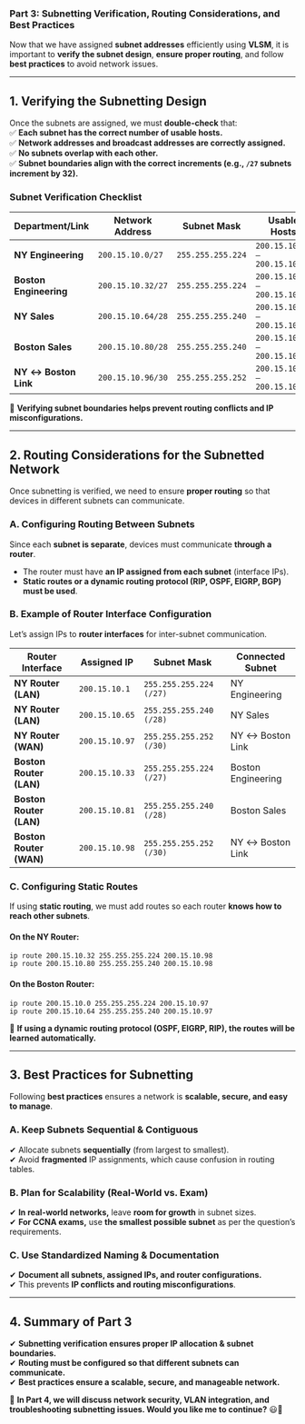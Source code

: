 ### **Part 3: Subnetting Verification, Routing Considerations, and Best Practices**

Now that we have assigned **subnet addresses** efficiently using **VLSM**, it is important to **verify the subnet design**, **ensure proper routing**, and follow **best practices** to avoid network issues.

---

## **1. Verifying the Subnetting Design**

Once the subnets are assigned, we must **double-check** that:  
✅ **Each subnet has the correct number of usable hosts.**  
✅ **Network addresses and broadcast addresses are correctly assigned.**  
✅ **No subnets overlap with each other.**  
✅ **Subnet boundaries align with the correct increments (e.g., `/27` subnets increment by 32).**

### **Subnet Verification Checklist**

|**Department/Link**|**Network Address**|**Subnet Mask**|**Usable Hosts**|**Broadcast Address**|
|---|---|---|---|---|
|**NY Engineering**|`200.15.10.0/27`|`255.255.255.224`|`200.15.10.1 – 200.15.10.30`|`200.15.10.31`|
|**Boston Engineering**|`200.15.10.32/27`|`255.255.255.224`|`200.15.10.33 – 200.15.10.62`|`200.15.10.63`|
|**NY Sales**|`200.15.10.64/28`|`255.255.255.240`|`200.15.10.65 – 200.15.10.78`|`200.15.10.79`|
|**Boston Sales**|`200.15.10.80/28`|`255.255.255.240`|`200.15.10.81 – 200.15.10.94`|`200.15.10.95`|
|**NY ↔ Boston Link**|`200.15.10.96/30`|`255.255.255.252`|`200.15.10.97 – 200.15.10.98`|`200.15.10.99`|

🔹 **Verifying subnet boundaries helps prevent routing conflicts and IP misconfigurations.**

---

## **2. Routing Considerations for the Subnetted Network**

Once subnetting is verified, we need to ensure **proper routing** so that devices in different subnets can communicate.

### **A. Configuring Routing Between Subnets**

Since each **subnet is separate**, devices must communicate **through a router**.

- The router must have **an IP assigned from each subnet** (interface IPs).
- **Static routes or a dynamic routing protocol (RIP, OSPF, EIGRP, BGP) must be used**.

### **B. Example of Router Interface Configuration**

Let’s assign IPs to **router interfaces** for inter-subnet communication.

|**Router Interface**|**Assigned IP**|**Subnet Mask**|**Connected Subnet**|
|---|---|---|---|
|**NY Router (LAN)**|`200.15.10.1`|`255.255.255.224 (/27)`|NY Engineering|
|**NY Router (LAN)**|`200.15.10.65`|`255.255.255.240 (/28)`|NY Sales|
|**NY Router (WAN)**|`200.15.10.97`|`255.255.255.252 (/30)`|NY ↔ Boston Link|
|**Boston Router (LAN)**|`200.15.10.33`|`255.255.255.224 (/27)`|Boston Engineering|
|**Boston Router (LAN)**|`200.15.10.81`|`255.255.255.240 (/28)`|Boston Sales|
|**Boston Router (WAN)**|`200.15.10.98`|`255.255.255.252 (/30)`|NY ↔ Boston Link|

### **C. Configuring Static Routes**

If using **static routing**, we must add routes so each router **knows how to reach other subnets**.

#### **On the NY Router:**

```
ip route 200.15.10.32 255.255.255.224 200.15.10.98
ip route 200.15.10.80 255.255.255.240 200.15.10.98
```

#### **On the Boston Router:**

```
ip route 200.15.10.0 255.255.255.224 200.15.10.97
ip route 200.15.10.64 255.255.255.240 200.15.10.97
```

🔹 **If using a dynamic routing protocol (OSPF, EIGRP, RIP), the routes will be learned automatically.**

---

## **3. Best Practices for Subnetting**

Following **best practices** ensures a network is **scalable, secure, and easy to manage**.

### **A. Keep Subnets Sequential & Contiguous**

✔ Allocate subnets **sequentially** (from largest to smallest).  
✔ Avoid **fragmented** IP assignments, which cause confusion in routing tables.

### **B. Plan for Scalability (Real-World vs. Exam)**

✔ **In real-world networks,** leave **room for growth** in subnet sizes.  
✔ **For CCNA exams,** use **the smallest possible subnet** as per the question’s requirements.

### **C. Use Standardized Naming & Documentation**

✔ **Document all subnets, assigned IPs, and router configurations.**  
✔ This prevents **IP conflicts and routing misconfigurations**.

---

## **4. Summary of Part 3**

✔ **Subnetting verification ensures proper IP allocation & subnet boundaries.**  
✔ **Routing must be configured so that different subnets can communicate.**  
✔ **Best practices ensure a scalable, secure, and manageable network.**

📌 **In Part 4, we will discuss network security, VLAN integration, and troubleshooting subnetting issues. Would you like me to continue?** 😃🚀